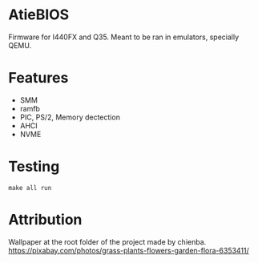 # AtieBIOS
Firmware for I440FX and Q35. Meant to be ran in emulators, specially QEMU.

# Features
- SMM
- ramfb
- PIC, PS/2, Memory dectection
- AHCI
- NVME

# Testing
`make all run`

# Attribution
Wallpaper at the root folder of the project made by chienba. https://pixabay.com/photos/grass-plants-flowers-garden-flora-6353411/